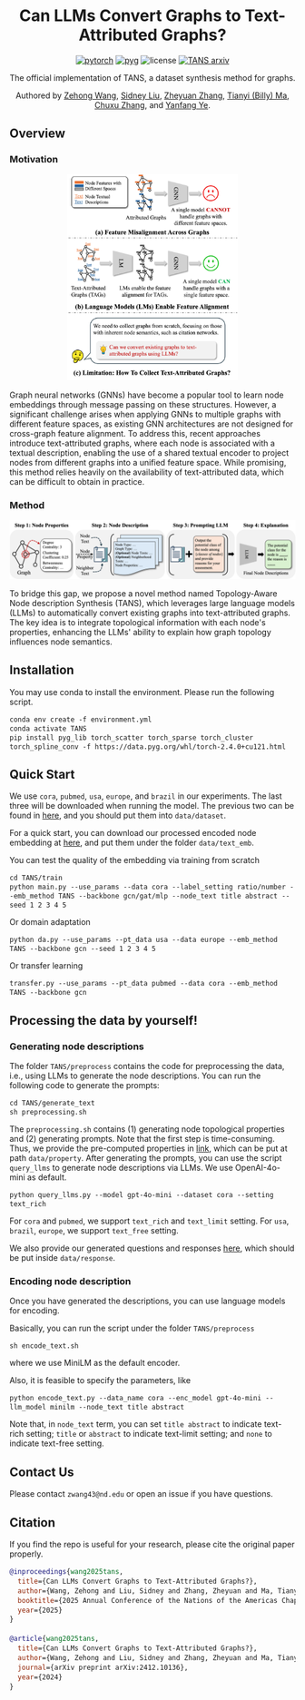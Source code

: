 <div align="center">

# Can LLMs Convert Graphs to Text-Attributed Graphs? 

[![pytorch](https://img.shields.io/badge/PyTorch_2.4+-ee4c2c?logo=pytorch&logoColor=white)](https://pytorch.org/get-started/locally/)
[![pyg](https://img.shields.io/badge/PyG_2.6+-3C2179?logo=pyg&logoColor=#3C2179)](https://pytorch-geometric.readthedocs.io/en/latest/install/installation.html)
![license](https://img.shields.io/badge/License-MIT-green.svg?labelColor=gray)
[![TANS arxiv](http://img.shields.io/badge/arxiv-2412.10136-yellow.svg)](https://arxiv.org/abs/2412.10136)


The official implementation of TANS, a dataset synthesis method for graphs. 

Authored by [Zehong Wang](https://zehong-wang.github.io/), [Sidney Liu](https://www.linkedin.com/in/sidney-liu-4a6792156/), [Zheyuan Zhang](https://jasonzhangzy1757.github.io/), [Tianyi (Billy) Ma](https://tianyi-billy-ma.github.io/), [Chuxu Zhang](https://chuxuzhang.github.io/), and [Yanfang Ye](http://yes-lab.org/).
</div>

## Overview

### Motivation

<div align="center">
<img src="assets/motivation.png" width='300'>
</div>

Graph neural networks (GNNs) have become a popular tool to learn node embeddings through message passing on these structures. However, a significant challenge arises when applying GNNs to multiple graphs with different feature spaces, as existing GNN architectures are not designed for cross-graph feature alignment. To address this, recent approaches introduce text-attributed graphs, where each node is associated with a textual description, enabling the use of a shared textual encoder to project nodes from different graphs into a unified feature space. While promising, this method relies heavily on the availability of text-attributed data, which can be difficult to obtain in practice. 

### Method

<img src="assets/framework.png">

To bridge this gap, we propose a novel method named Topology-Aware Node description Synthesis (TANS), which leverages large language models (LLMs) to automatically convert existing graphs into text-attributed graphs. The key idea is to integrate topological information with each node's properties, enhancing the LLMs' ability to explain how graph topology influences node semantics. 

## Installation

You may use conda to install the environment. Please run the following script. 

```
conda env create -f environment.yml
conda activate TANS
pip install pyg_lib torch_scatter torch_sparse torch_cluster torch_spline_conv -f https://data.pyg.org/whl/torch-2.4.0+cu121.html
```

## Quick Start

We use `cora`, `pubmed`, `usa`, `europe`, and `brazil` in our experiments. The last three will be downloaded when running the model. The previous two can be found in [here](https://drive.google.com/drive/folders/1j8bWBKpZk6-x5ccUH_bZRlabfjoEao1w?usp=sharing), and you should put them into `data/dataset`. 

For a quick start, you can download our processed encoded node embedding at [here](https://drive.google.com/drive/folders/1jQeeNerYB-fYW2KDTanhraNA_U5saUza?usp=sharing), and put them under the folder `data/text_emb`. 

You can test the quality of the embedding via training from scratch
```
cd TANS/train
python main.py --use_params --data cora --label_setting ratio/number --emb_method TANS --backbone gcn/gat/mlp --node_text title abstract --seed 1 2 3 4 5
```

Or domain adaptation
```
python da.py --use_params --pt_data usa --data europe --emb_method TANS --backbone gcn --seed 1 2 3 4 5
```

Or transfer learning
```
transfer.py --use_params --pt_data pubmed --data cora --emb_method TANS --backbone gcn 
```

## Processing the data by yourself!

### Generating node descriptions

The folder `TANS/preprocess` contains the code for preprocessing the data, i.e., using LLMs to generate the node descriptions. You can run the following code to generate the prompts: 

```
cd TANS/generate_text
sh preprocessing.sh
```

The `preprocessing.sh` contains (1) generating node topological properties and (2) generating prompts. Note that the first step is time-consuming. Thus, we provide the pre-computed properties in [link](https://drive.google.com/drive/folders/1iRyGcVZz9xTKErOleT13EtTv3QQC9QN-?usp=sharing), which can be put at path `data/property`. After generating the prompts, you can use the script `query_llms` to generate node descriptions via LLMs. We use OpenAI-4o-mini as default. 

```
python query_llms.py --model gpt-4o-mini --dataset cora --setting text_rich
```

For `cora` and `pubmed`, we support `text_rich` and `text_limit` setting. For `usa`, `brazil`, `europe`, we support `text_free` setting. 

We also provide our generated questions and responses [here](https://drive.google.com/drive/folders/1i_Fi5-cxf7HS2Tw6GOLmjeCL86fKoZiU?usp=sharing), which should be put inside `data/response`. 

### Encoding node description

Once you have generated the descriptions, you can use language models for encoding. 

Basically, you can run the script under the folder `TANS/preprocess`
```
sh encode_text.sh
```
where we use MiniLM as the default encoder.

Also, it is feasible to specify the parameters, like
```
python encode_text.py --data_name cora --enc_model gpt-4o-mini --llm_model minilm --node_text title abstract
```

Note that, in `node_text` term, you can set `title abstract` to indicate text-rich setting; `title` or `abstract` to indicate text-limit setting; and `none` to indicate text-free setting. 

## Contact Us

Please contact `zwang43@nd.edu` or open an issue if you have questions.

## Citation

If you find the repo is useful for your research, please cite the original paper properly.

```bibtex
@inproceedings{wang2025tans,
  title={Can LLMs Convert Graphs to Text-Attributed Graphs?},
  author={Wang, Zehong and Liu, Sidney and Zhang, Zheyuan and Ma, Tianyi and Zhang, Chuxu and Ye, Yanfang},
  booktitle={2025 Annual Conference of the Nations of the Americas Chapter of the Association for Computational Linguistics},
  year={2025}
}

@article{wang2025tans,
  title={Can LLMs Convert Graphs to Text-Attributed Graphs?},
  author={Wang, Zehong and Liu, Sidney and Zhang, Zheyuan and Ma, Tianyi and Zhang, Chuxu and Ye, Yanfang},
  journal={arXiv preprint arXiv:2412.10136},
  year={2024}
}
```